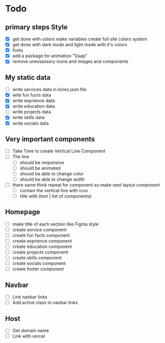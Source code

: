 # Todo

## primary steps Style

- [x] get done with colors make variables create full site colors system
- [x] get done with dark mode and light mode with it's colors
- [x] fonts
- [x] add a package for animation "Gsap"
- [x] remove unessassery icons and images and components

## My static data

- [ ] write services data in ilorez.json file
- [x] wite fun fucts data
- [x] write exprience data
- [x] write education data
- [ ] write projects data
- [x] write skills data
- [x] write socials data

## Very important components

- [ ] Take Time to create Vertical Line Component
- [ ] The line
  - [ ] should be responsive
  - [ ] should be animated
  - [ ] should be able to change color
  - [ ] should be able to change width
- [ ] there same think repeat for component so make next layout component
  - [ ] contain the vertical line with icon
  - [ ] title with (text | list of components)

## Homepage

- [ ] make title of each section like Figma style
- [ ] create service component
- [ ] create fun facts component
- [ ] create exprience component
- [ ] create education component
- [ ] create projects component
- [ ] create skills component
- [ ] create socials component
- [ ] create footer component

## Navbar

- [ ] Link navbar links
- [ ] Add active class to navbar links

## Host

- [ ] Get domain name
- [ ] Link with vercel